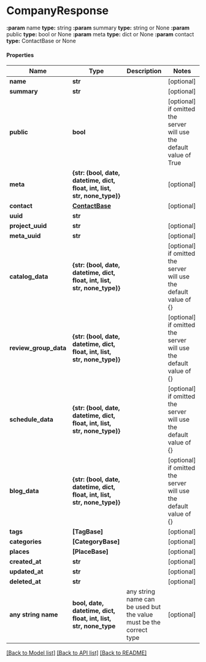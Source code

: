 # CompanyResponse

**:param** name                                **type:** string **:param** summary                             **type:** string or None  **:param** public                              **type:** bool or None  **:param** meta                                **type:** dict or None  **:param** contact                             **type:** ContactBase or None

#### Properties
Name | Type | Description | Notes
------------ | ------------- | ------------- | -------------
**name** | **str** |  | [optional] 
**summary** | **str** |  | [optional] 
**public** | **bool** |  | [optional]  if omitted the server will use the default value of True
**meta** | **{str: (bool, date, datetime, dict, float, int, list, str, none_type)}** |  | [optional] 
**contact** | [**ContactBase**](ContactBase.md) |  | [optional] 
**uuid** | **str** |  | 
**project_uuid** | **str** |  | [optional] 
**meta_uuid** | **str** |  | [optional] 
**catalog_data** | **{str: (bool, date, datetime, dict, float, int, list, str, none_type)}** |  | [optional]  if omitted the server will use the default value of {}
**review_group_data** | **{str: (bool, date, datetime, dict, float, int, list, str, none_type)}** |  | [optional]  if omitted the server will use the default value of {}
**schedule_data** | **{str: (bool, date, datetime, dict, float, int, list, str, none_type)}** |  | [optional]  if omitted the server will use the default value of {}
**blog_data** | **{str: (bool, date, datetime, dict, float, int, list, str, none_type)}** |  | [optional]  if omitted the server will use the default value of {}
**tags** | **[TagBase]** |  | [optional] 
**categories** | **[CategoryBase]** |  | [optional] 
**places** | **[PlaceBase]** |  | [optional] 
**created_at** | **str** |  | [optional] 
**updated_at** | **str** |  | [optional] 
**deleted_at** | **str** |  | [optional] 
**any string name** | **bool, date, datetime, dict, float, int, list, str, none_type** | any string name can be used but the value must be the correct type | [optional]

[[Back to Model list]](../README.md#documentation-for-models) [[Back to API list]](../README.md#documentation-for-api-endpoints) [[Back to README]](../README.md)


